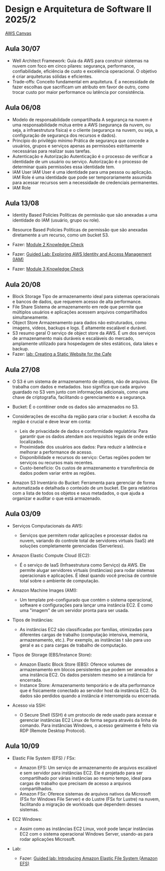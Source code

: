 # Design e Arquitetura de Software II 2025/2

[AWS Canvas](https://awsacademy.instructure.com/courses/129676)

## Aula 30/07
- Well Architect Framework:
  Guia da AWS para construir sistemas na nuvem com foco em cinco pilares: segurança, performance, confiabilidade, eficiência de custo e excelência operacional. O objetivo é criar arquiteturas sólidas e eficientes.
- Trade-offs:
  Conceito fundamental em arquitetura. É a necessidade de fazer escolhas que sacrificam um atributo em favor de outro, como trocar custo por maior performance ou latência por consistência.
  
## Aula 06/08
- Modelo de responsabilidade compartilhada
  A segurança na nuvem é uma responsabilidade mútua entre a AWS (segurança da nuvem, ou seja, a infraestrutura física) e o cliente (segurança na nuvem, ou seja, a configuração de segurança dos recursos e dados).
- Princípio do privilégio mínimo
  Prática de segurança que concede a usuários, grupos e serviços apenas as permissões estritamente necessárias para realizar suas tarefas.
- Autenticação e Autorização
  Autenticação é o processo de verificar a identidade de um usuário ou serviço. Autorização é o processo de determinar quais permissões essa identidade tem.
- IAM User
  IAM User é uma identidade para uma pessoa ou aplicação. IAM Role é uma identidade que pode ser temporariamente assumida para acessar recursos sem a necessidade de credenciais permanentes.
- IAM Role

## Aula 13/08
- Identity Based Policies
  Políticas de permissão que são anexadas a uma identidade do IAM (usuário, grupo ou role).
  
- Resource Based Policies
  Políticas de permissão que são anexadas diretamente a um recurso, como um bucket S3.
  
- Fazer: [Module 2 Knowledge Check](https://awsacademy.instructure.com/courses/113113/assignments/1270651?module_item_id=10653588)
- Fazer: [Guided Lab: Exploring AWS Identity and Access Management (IAM)](https://awsacademy.instructure.com/courses/113113/assignments/1270605?module_item_id=10653616)
- Fazer: [Module 3 Knowledge Check](https://awsacademy.instructure.com/courses/113113/assignments/1270652?module_item_id=10653624)

## Aula 20/08
- Block Storage
  Tipo de armazenamento ideal para sistemas operacionais e bancos de dados, que requerem acesso de alta performance.
- File Share
  Sistema de armazenamento em rede que permite que múltiplos usuários e aplicações acessem arquivos compartilhados simultaneamente.
- Object Store
  Armazenamento para dados não estruturados, como imagens, vídeos, backups e logs. É altamente escalável e durável.
- S3 resumo geral
  O serviço de object store da AWS. É um dos serviços de armazenamento mais duráveis e escaláveis do mercado, amplamente utilizado para hospedagem de sites estáticos, data lakes e backup.
- Fazer: [lab: Creating a Static Website for the Cafe](https://awsacademy.instructure.com/courses/129676/assignments/1485129?module_item_id=12389220)

## Aula 27/08
- O S3 é um sistema de armazenamento de objetos, não de arquivos. Ele trabalha com dados e metadados. Isso significa que cada arquivo guardado no S3 vem junto com informações adicionais, como uma chave de criptografia, facilitando o gerenciamento e a segurança.
- Bucket: É o contêiner onde os dados são armazenados no S3.
  
- Considerações de escolha da região para criar o bucket: A escolha da região é crucial e deve levar em conta:
    - Leis de privacidade de dados e conformidade regulatória: Para garantir que os dados atendam aos requisitos legais de onde estão localizados.
    - Proximidade dos usuários aos dados: Para reduzir a latência e melhorar a performance de acesso.
    - Disponibilidade e recursos do serviço: Certas regiões podem ter serviços ou recursos mais recentes.
    - Custo-benefício: Os custos de armazenamento e transferência de dados podem variar entre as regiões.
- Amazon S3 Inventário do Bucket: Ferramenta para gerenciar de forma automatizada e detalhada o conteúdo de um bucket. Ele gera relatórios com a lista de todos os objetos e seus metadados, o que ajuda a organizar e auditar o que está armazenado.

## Aula 03/09
- Serviços Computacionais da AWS:
    - Serviços que permitem rodar aplicações e processar dados na nuvem, variando do controle total de servidores virtuais (IaaS) até soluções completamente gerenciadas (Serverless).

- Amazon Elastic Compute Cloud (EC2):
    - É o serviço de IaaS (Infraestrutura como Serviço) da AWS. Ele permite alugar servidores virtuais (instâncias) para rodar sistemas operacionais e aplicações. É ideal quando você precisa de controle total sobre o ambiente de computação.

- Amazon Machine Images (AMI):
    - Um template pré-configurado que contém o sistema operacional, software e configurações para lançar uma instância EC2. É como uma "imagem" de um servidor pronta para ser usada.

- Tipos de Instâncias:
    - As instâncias EC2 são classificadas por famílias, otimizadas para diferentes cargas de trabalho (computação intensiva, memória, armazenamento, etc.). Por exemplo, as instâncias t são para uso geral e as c para cargas de trabalho de computação.

- Tipos de Storage (EBS/Instance Store):
  - Amazon Elastic Block Store (EBS): Oferece volumes de armazenamento em blocos persistentes que podem ser anexados a uma instância EC2. Os dados persistem mesmo se a instância for encerrada.
  - Instance Store: Armazenamento temporário e de alta performance que é fisicamente conectado ao servidor host da instância EC2. Os dados são perdidos quando a instância é interrompida ou encerrada.
    
- Acesso via SSH: 
  - O Secure Shell (SSH) é um protocolo de rede usado para acessar e gerenciar instâncias EC2 Linux de forma segura através da linha de comando. Para instâncias Windows, o acesso geralmente é feito via RDP (Remote Desktop Protocol).


## Aula 10/09

- Elastic File System (EFS) / FSx:
  - Amazon EFS: Um serviço de armazenamento de arquivos escalável e sem servidor para instâncias EC2. Ele é projetado para ser compartilhado por várias instâncias ao mesmo tempo, ideal para cargas de trabalho que precisam de acesso a arquivos compartilhados.
  - Amazon FSx: Oferece sistemas de arquivos nativos da Microsoft (FSx for Windows File Server) e do Lustre (FSx for Lustre) na nuvem, facilitando a migração de workloads que dependem desses sistemas.

- EC2 Windows: 
  - Assim como as instâncias EC2 Linux, você pode lançar instâncias EC2 com o sistema operacional Windows Server, usando-as para rodar aplicações Microsoft.

- Lab: 
  -  Fazer: [Guided lab: Introducing Amazon Elastic File System (Amazon EFS)](https://awsacademy.instructure.com/courses/129676/assignments/1485164?module_item_id=12389242)
